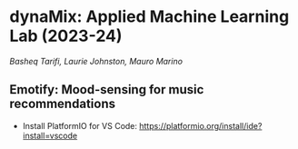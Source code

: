 # dynaMix: Applied Machine Learning Lab (2023-24)
_Basheq Tarifi, Laurie Johnston, Mauro Marino_
## Emotify: Mood-sensing for music recommendations

* Install PlatformIO for VS Code: https://platformio.org/install/ide?install=vscode


